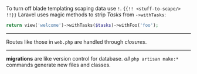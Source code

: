To turn off blade templating scaping data use `!`.
 `{{!! <stuff-to-scape/> !!}}`
 Laravel uses magic methods to strip _Tasks_ from `->withTasks`:
 ```php
 return view('welcome')->withTasks($tasks)->withFoo('foo');
 ```
---
Routes like those in `web.php` are handled through _closures_.

---

**migrations** are like version control for database.
_all_ `php artisan make:*` commands generate new files and classes.
